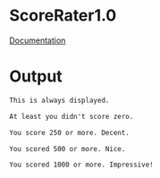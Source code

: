 # ScoreRater1.0

[Documentation](../../docs/Chapter2/ScoreRater/ScoreRater1.0/)

# Output
```txt
This is always displayed.

At least you didn't score zero.

You score 250 or more. Decent.

You scored 500 or more. Nice.

You scored 1000 or more. Impressive!
```